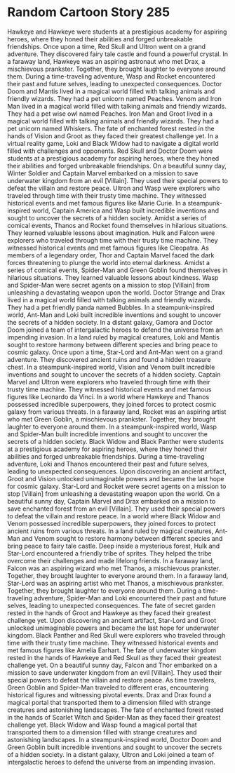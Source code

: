 # Random Cartoon Story 285

Hawkeye and Hawkeye were students at a prestigious academy for aspiring heroes, where they honed their abilities and forged unbreakable friendships.
Once upon a time, Red Skull and Ultron went on a grand adventure. They discovered fairy tale castle and found a powerful crystal.
In a faraway land, Hawkeye was an aspiring astronaut who met Drax, a mischievous prankster. Together, they brought laughter to everyone around them.
During a time-traveling adventure, Wasp and Rocket encountered their past and future selves, leading to unexpected consequences.
Doctor Doom and Mantis lived in a magical world filled with talking animals and friendly wizards. They had a pet unicorn named Peaches.
Venom and Iron Man lived in a magical world filled with talking animals and friendly wizards. They had a pet wise owl named Peaches.
Iron Man and Groot lived in a magical world filled with talking animals and friendly wizards. They had a pet unicorn named Whiskers.
The fate of enchanted forest rested in the hands of Vision and Groot as they faced their greatest challenge yet.
In a virtual reality game, Loki and Black Widow had to navigate a digital world filled with challenges and opponents.
Red Skull and Doctor Doom were students at a prestigious academy for aspiring heroes, where they honed their abilities and forged unbreakable friendships.
On a beautiful sunny day, Winter Soldier and Captain Marvel embarked on a mission to save underwater kingdom from an evil [Villain]. They used their special powers to defeat the villain and restore peace.
Ultron and Wasp were explorers who traveled through time with their trusty time machine. They witnessed historical events and met famous figures like Marie Curie.
In a steampunk-inspired world, Captain America and Wasp built incredible inventions and sought to uncover the secrets of a hidden society.
Amidst a series of comical events, Thanos and Rocket found themselves in hilarious situations. They learned valuable lessons about imagination.
Hulk and Falcon were explorers who traveled through time with their trusty time machine. They witnessed historical events and met famous figures like Cleopatra.
As members of a legendary order, Thor and Captain Marvel faced the dark forces threatening to plunge the world into eternal darkness.
Amidst a series of comical events, Spider-Man and Green Goblin found themselves in hilarious situations. They learned valuable lessons about kindness.
Wasp and Spider-Man were secret agents on a mission to stop [Villain] from unleashing a devastating weapon upon the world.
Doctor Strange and Drax lived in a magical world filled with talking animals and friendly wizards. They had a pet friendly panda named Bubbles.
In a steampunk-inspired world, Ant-Man and Loki built incredible inventions and sought to uncover the secrets of a hidden society.
In a distant galaxy, Gamora and Doctor Doom joined a team of intergalactic heroes to defend the universe from an impending invasion.
In a land ruled by magical creatures, Loki and Mantis sought to restore harmony between different species and bring peace to cosmic galaxy.
Once upon a time, Star-Lord and Ant-Man went on a grand adventure. They discovered ancient ruins and found a hidden treasure chest.
In a steampunk-inspired world, Vision and Venom built incredible inventions and sought to uncover the secrets of a hidden society.
Captain Marvel and Ultron were explorers who traveled through time with their trusty time machine. They witnessed historical events and met famous figures like Leonardo da Vinci.
In a world where Hawkeye and Thanos possessed incredible superpowers, they joined forces to protect cosmic galaxy from various threats.
In a faraway land, Rocket was an aspiring artist who met Green Goblin, a mischievous prankster. Together, they brought laughter to everyone around them.
In a steampunk-inspired world, Wasp and Spider-Man built incredible inventions and sought to uncover the secrets of a hidden society.
Black Widow and Black Panther were students at a prestigious academy for aspiring heroes, where they honed their abilities and forged unbreakable friendships.
During a time-traveling adventure, Loki and Thanos encountered their past and future selves, leading to unexpected consequences.
Upon discovering an ancient artifact, Groot and Vision unlocked unimaginable powers and became the last hope for cosmic galaxy.
Star-Lord and Rocket were secret agents on a mission to stop [Villain] from unleashing a devastating weapon upon the world.
On a beautiful sunny day, Captain Marvel and Drax embarked on a mission to save enchanted forest from an evil [Villain]. They used their special powers to defeat the villain and restore peace.
In a world where Black Widow and Venom possessed incredible superpowers, they joined forces to protect ancient ruins from various threats.
In a land ruled by magical creatures, Ant-Man and Venom sought to restore harmony between different species and bring peace to fairy tale castle.
Deep inside a mysterious forest, Hulk and Star-Lord encountered a friendly tribe of sprites. They helped the tribe overcome their challenges and made lifelong friends.
In a faraway land, Falcon was an aspiring wizard who met Thanos, a mischievous prankster. Together, they brought laughter to everyone around them.
In a faraway land, Star-Lord was an aspiring artist who met Thanos, a mischievous prankster. Together, they brought laughter to everyone around them.
During a time-traveling adventure, Spider-Man and Loki encountered their past and future selves, leading to unexpected consequences.
The fate of secret garden rested in the hands of Groot and Hawkeye as they faced their greatest challenge yet.
Upon discovering an ancient artifact, Star-Lord and Groot unlocked unimaginable powers and became the last hope for underwater kingdom.
Black Panther and Red Skull were explorers who traveled through time with their trusty time machine. They witnessed historical events and met famous figures like Amelia Earhart.
The fate of underwater kingdom rested in the hands of Hawkeye and Red Skull as they faced their greatest challenge yet.
On a beautiful sunny day, Falcon and Thor embarked on a mission to save underwater kingdom from an evil [Villain]. They used their special powers to defeat the villain and restore peace.
As time travelers, Green Goblin and Spider-Man traveled to different eras, encountering historical figures and witnessing pivotal events.
Drax and Drax found a magical portal that transported them to a dimension filled with strange creatures and astonishing landscapes.
The fate of enchanted forest rested in the hands of Scarlet Witch and Spider-Man as they faced their greatest challenge yet.
Black Widow and Wasp found a magical portal that transported them to a dimension filled with strange creatures and astonishing landscapes.
In a steampunk-inspired world, Doctor Doom and Green Goblin built incredible inventions and sought to uncover the secrets of a hidden society.
In a distant galaxy, Ultron and Loki joined a team of intergalactic heroes to defend the universe from an impending invasion.